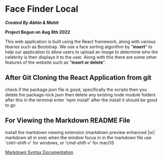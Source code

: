 # Face Finder Local

**_Created By Abhin & Mohit_**

**Project Begun on Aug 8th 2022**

This web application is built using the React framework, along with various libaries such as
Bootstrap. We use a face sorting algorithm by "**insert**" to help our application to allow
users to upload an image to determine who the celebrity is then displays it to the user.
Along with this there are some other features of the website such as "**insert or delete**".

## After Git Cloning the React Application from git

check if the package.json file is good, specifically the scripts
then you delete the package-lock.json
then delete any existing node module folders
after this in the terminal enter 'npm install'
after the install it should be good to go

## For Viewing the Markdown README File

install the markdown viewing extension (markdown preview enhanced |or| markdown all in one)
when the window focus in in the markdown file
use 'cntrl-shift-v' for windows, or 'cmd-shift-v' for macOS

[Markdown Syntax Documentation](https://www.markdownguide.org/basic-syntax/)
